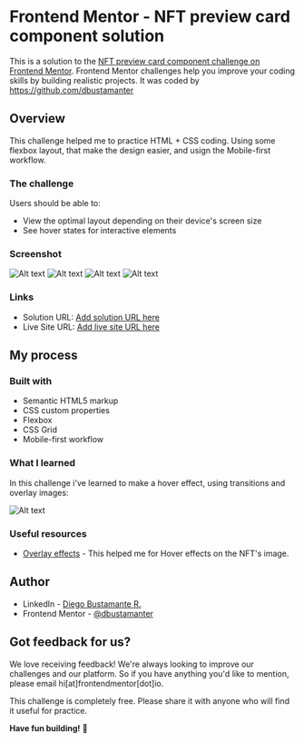 # Frontend Mentor - NFT preview card component solution

This is a solution to the [NFT preview card component challenge on Frontend Mentor](https://www.frontendmentor.io/challenges/nft-preview-card-component-SbdUL_w0U). Frontend Mentor challenges help you improve your coding skills by building realistic projects. It was coded by https://github.com/dbustamanter

## Overview
This challenge helped me to practice HTML + CSS coding. Using some flexbox layout, that make the design easier, and usign the Mobile-first workflow.
### The challenge

Users should be able to:

- View the optimal layout depending on their device's screen size
- See hover states for interactive elements

### Screenshot
![Alt text](/design/solution/Screen%20Shot%202022-05-17%20at%2020.17.59.png "Responsive deploy")
![Alt text](/design/solution/Screen%20Shot%202022-05-17%20at%2020.20.45.png "Mobile hover")
![Alt text](/design/solution/Screen%20Shot%202022-05-17%20at%2020.23.03.png "Web deploy")
![Alt text](/design/solution/Screen%20Shot%202022-05-17%20at%2020.23.12.png "Web hover")

### Links

- Solution URL: [Add solution URL here](https://your-solution-url.com)
- Live Site URL: [Add live site URL here](https://your-live-site-url.com)

## My process

### Built with

- Semantic HTML5 markup
- CSS custom properties
- Flexbox
- CSS Grid
- Mobile-first workflow

### What I learned

In this challenge i've learned to make a hover effect, using transitions and overlay images:

![Alt text](/design/solution/Screen%20Shot%202022-05-17%20at%2021.03.20.png "CSS")

### Useful resources

- [Overlay effects](https://www.w3schools.com/howto/howto_css_image_overlay.asp) - This helped me for Hover effects on the NFT's image.

## Author

- LinkedIn - [Diego Bustamante R.](https://www.linkedin.com/in/dbustamanter/)
- Frontend Mentor - [@dbustamanter](https://www.frontendmentor.io/profile/dbustamanter)

## Got feedback for us?

We love receiving feedback! We're always looking to improve our challenges and our platform. So if you have anything you'd like to mention, please email hi[at]frontendmentor[dot]io.

This challenge is completely free. Please share it with anyone who will find it useful for practice.

**Have fun building!** 🚀
